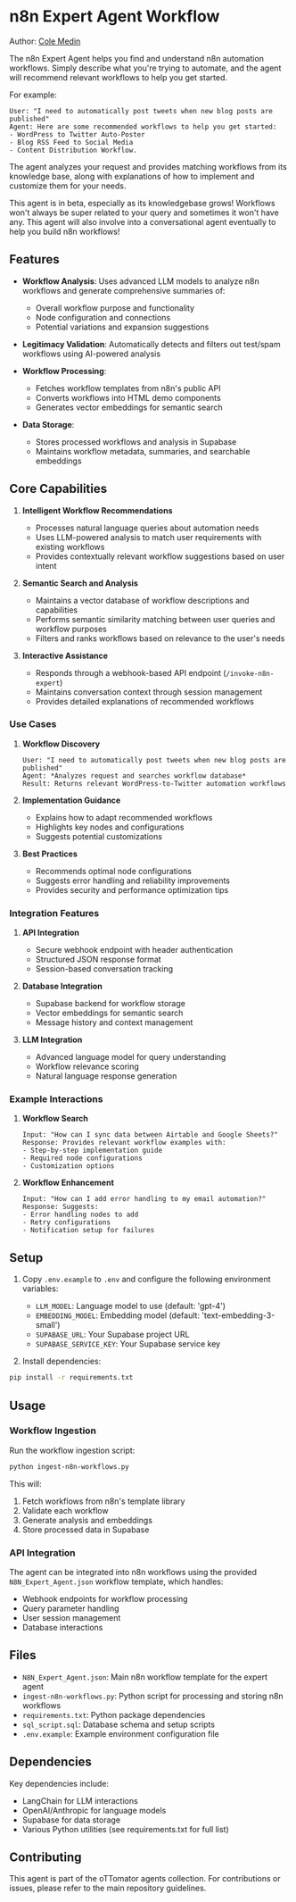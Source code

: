 # n8n Expert Agent Workflow

Author: [Cole Medin](https://www.youtube.com/@ColeMedin)

The n8n Expert Agent helps you find and understand n8n automation workflows. Simply describe what you're trying to automate, and the agent will recommend relevant workflows to help you get started.

For example:
```
User: "I need to automatically post tweets when new blog posts are published"
Agent: Here are some recommended workflows to help you get started:
- WordPress to Twitter Auto-Poster
- Blog RSS Feed to Social Media
- Content Distribution Workflow.
```

The agent analyzes your request and provides matching workflows from its knowledge base, along with explanations of how to implement and customize them for your needs.

This agent is in beta, especially as its knowledgebase grows! Workflows won't always be super related to your query and sometimes it won't have any. This agent will also involve into a conversational agent eventually to help you build n8n workflows!

## Features

- **Workflow Analysis**: Uses advanced LLM models to analyze n8n workflows and generate comprehensive summaries of:
  - Overall workflow purpose and functionality
  - Node configuration and connections
  - Potential variations and expansion suggestions

- **Legitimacy Validation**: Automatically detects and filters out test/spam workflows using AI-powered analysis

- **Workflow Processing**: 
  - Fetches workflow templates from n8n's public API
  - Converts workflows into HTML demo components
  - Generates vector embeddings for semantic search

- **Data Storage**: 
  - Stores processed workflows and analysis in Supabase
  - Maintains workflow metadata, summaries, and searchable embeddings

## Core Capabilities

1. **Intelligent Workflow Recommendations**
   - Processes natural language queries about automation needs
   - Uses LLM-powered analysis to match user requirements with existing workflows
   - Provides contextually relevant workflow suggestions based on user intent

2. **Semantic Search and Analysis**
   - Maintains a vector database of workflow descriptions and capabilities
   - Performs semantic similarity matching between user queries and workflow purposes
   - Filters and ranks workflows based on relevance to the user's needs

3. **Interactive Assistance**
   - Responds through a webhook-based API endpoint (`/invoke-n8n-expert`)
   - Maintains conversation context through session management
   - Provides detailed explanations of recommended workflows

### Use Cases

1. **Workflow Discovery**
   ```
   User: "I need to automatically post tweets when new blog posts are published"
   Agent: *Analyzes request and searches workflow database*
   Result: Returns relevant WordPress-to-Twitter automation workflows
   ```

2. **Implementation Guidance**
   - Explains how to adapt recommended workflows
   - Highlights key nodes and configurations
   - Suggests potential customizations

3. **Best Practices**
   - Recommends optimal node configurations
   - Suggests error handling and reliability improvements
   - Provides security and performance optimization tips

### Integration Features

1. **API Integration**
   - Secure webhook endpoint with header authentication
   - Structured JSON response format
   - Session-based conversation tracking

2. **Database Integration**
   - Supabase backend for workflow storage
   - Vector embeddings for semantic search
   - Message history and context management

3. **LLM Integration**
   - Advanced language model for query understanding
   - Workflow relevance scoring
   - Natural language response generation

### Example Interactions

1. **Workflow Search**
   ```
   Input: "How can I sync data between Airtable and Google Sheets?"
   Response: Provides relevant workflow examples with:
   - Step-by-step implementation guide
   - Required node configurations
   - Customization options
   ```

2. **Workflow Enhancement**
   ```
   Input: "How can I add error handling to my email automation?"
   Response: Suggests:
   - Error handling nodes to add
   - Retry configurations
   - Notification setup for failures
   ```

## Setup

1. Copy `.env.example` to `.env` and configure the following environment variables:
   - `LLM_MODEL`: Language model to use (default: 'gpt-4')
   - `EMBEDDING_MODEL`: Embedding model (default: 'text-embedding-3-small')
   - `SUPABASE_URL`: Your Supabase project URL
   - `SUPABASE_SERVICE_KEY`: Your Supabase service key

2. Install dependencies:
```bash
pip install -r requirements.txt
```

## Usage

### Workflow Ingestion

Run the workflow ingestion script:
```bash
python ingest-n8n-workflows.py
```

This will:
1. Fetch workflows from n8n's template library
2. Validate each workflow
3. Generate analysis and embeddings
4. Store processed data in Supabase

### API Integration

The agent can be integrated into n8n workflows using the provided `N8N_Expert_Agent.json` workflow template, which handles:
- Webhook endpoints for workflow processing
- Query parameter handling
- User session management
- Database interactions

## Files

- `N8N_Expert_Agent.json`: Main n8n workflow template for the expert agent
- `ingest-n8n-workflows.py`: Python script for processing and storing n8n workflows
- `requirements.txt`: Python package dependencies
- `sql_script.sql`: Database schema and setup scripts
- `.env.example`: Example environment configuration file

## Dependencies

Key dependencies include:
- LangChain for LLM interactions
- OpenAI/Anthropic for language models
- Supabase for data storage
- Various Python utilities (see requirements.txt for full list)

## Contributing

This agent is part of the oTTomator agents collection. For contributions or issues, please refer to the main repository guidelines.
